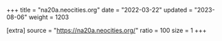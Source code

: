 +++
title = "na20a.neocities.org"
date = "2022-03-22"
updated = "2023-08-06"
weight = 1203

[extra]
source = "https://na20a.neocities.org/"
ratio = 100
size = 1
+++
